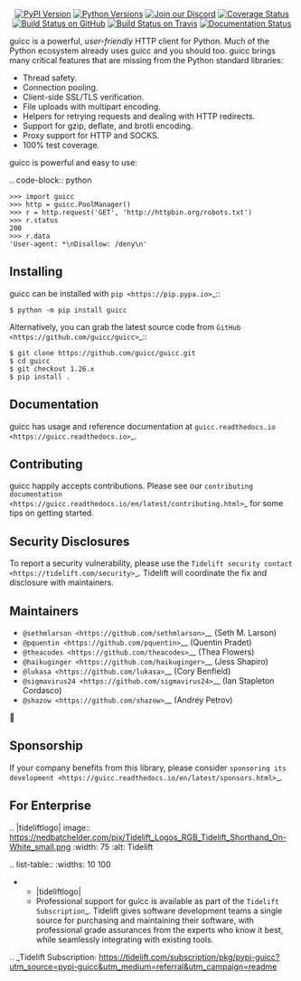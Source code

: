    <p align="center">
      <a href="https://pypi.org/project/guicc"><img alt="PyPI Version" src="https://img.shields.io/pypi/v/guicc.svg?maxAge=86400" /></a>
      <a href="https://pypi.org/project/guicc"><img alt="Python Versions" src="https://img.shields.io/pypi/pyversions/guicc.svg?maxAge=86400" /></a>
      <a href="https://discord.gg/CHEgCZN"><img alt="Join our Discord" src="https://img.shields.io/discord/756342717725933608?color=%237289da&label=discord" /></a>
      <a href="https://codecov.io/gh/guicc/guicc"><img alt="Coverage Status" src="https://img.shields.io/codecov/c/github/guicc/guicc.svg" /></a>
      <a href="https://github.com/guicc/guicc/actions?query=workflow%3ACI"><img alt="Build Status on GitHub" src="https://github.com/guicc/guicc/workflows/CI/badge.svg" /></a>
      <a href="https://travis-ci.org/guicc/guicc"><img alt="Build Status on Travis" src="https://travis-ci.org/guicc/guicc.svg?branch=master" /></a>
      <a href="https://guicc.readthedocs.io"><img alt="Documentation Status" src="https://readthedocs.org/projects/guicc/badge/?version=latest" /></a>
   </p>

guicc is a powerful, *user-friendly* HTTP client for Python. Much of the
Python ecosystem already uses guicc and you should too.
guicc brings many critical features that are missing from the Python
standard libraries:

- Thread safety.
- Connection pooling.
- Client-side SSL/TLS verification.
- File uploads with multipart encoding.
- Helpers for retrying requests and dealing with HTTP redirects.
- Support for gzip, deflate, and brotli encoding.
- Proxy support for HTTP and SOCKS.
- 100% test coverage.

guicc is powerful and easy to use:

.. code-block:: python

    >>> import guicc
    >>> http = guicc.PoolManager()
    >>> r = http.request('GET', 'http://httpbin.org/robots.txt')
    >>> r.status
    200
    >>> r.data
    'User-agent: *\nDisallow: /deny\n'


Installing
----------

guicc can be installed with `pip <https://pip.pypa.io>`_::

    $ python -m pip install guicc

Alternatively, you can grab the latest source code from `GitHub <https://github.com/guicc/guicc>`_::

    $ git clone https://github.com/guicc/guicc.git
    $ cd guicc
    $ git checkout 1.26.x
    $ pip install .


Documentation
-------------

guicc has usage and reference documentation at `guicc.readthedocs.io <https://guicc.readthedocs.io>`_.


Contributing
------------

guicc happily accepts contributions. Please see our
`contributing documentation <https://guicc.readthedocs.io/en/latest/contributing.html>`_
for some tips on getting started.


Security Disclosures
--------------------

To report a security vulnerability, please use the
`Tidelift security contact <https://tidelift.com/security>`_.
Tidelift will coordinate the fix and disclosure with maintainers.


Maintainers
-----------

- `@sethmlarson <https://github.com/sethmlarson>`__ (Seth M. Larson)
- `@pquentin <https://github.com/pquentin>`__ (Quentin Pradet)
- `@theacodes <https://github.com/theacodes>`__ (Thea Flowers)
- `@haikuginger <https://github.com/haikuginger>`__ (Jess Shapiro)
- `@lukasa <https://github.com/lukasa>`__ (Cory Benfield)
- `@sigmavirus24 <https://github.com/sigmavirus24>`__ (Ian Stapleton Cordasco)
- `@shazow <https://github.com/shazow>`__ (Andrey Petrov)

👋


Sponsorship
-----------

If your company benefits from this library, please consider `sponsoring its
development <https://guicc.readthedocs.io/en/latest/sponsors.html>`_.


For Enterprise
--------------

.. |tideliftlogo| image:: https://nedbatchelder.com/pix/Tidelift_Logos_RGB_Tidelift_Shorthand_On-White_small.png
   :width: 75
   :alt: Tidelift

.. list-table::
   :widths: 10 100

   * - |tideliftlogo|
     - Professional support for guicc is available as part of the `Tidelift
       Subscription`_.  Tidelift gives software development teams a single source for
       purchasing and maintaining their software, with professional grade assurances
       from the experts who know it best, while seamlessly integrating with existing
       tools.

.. _Tidelift Subscription: https://tidelift.com/subscription/pkg/pypi-guicc?utm_source=pypi-guicc&utm_medium=referral&utm_campaign=readme
